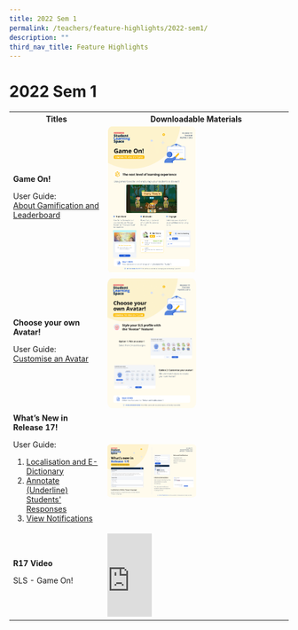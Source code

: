 ```yaml
---
title: 2022 Sem 1
permalink: /teachers/feature-highlights/2022-sem1/
description: ""
third_nav_title: Feature Highlights
---
```

<style>
  img {
    border-radius: 5%;
  }
</style>

<h1>2022 Sem 1</h1>

<table>
  <tbody><tr>
<th>Titles</th>
      <th>Downloadable Materials</th>
  </tr>
  <tr>
    <td>
      <strong>Game On!</strong>
      <p>User Guide: 
<br><a target="_blank" href="/teacher-user-guide/gamify/about-gamification-and-leaderboard/">About Gamification and Leaderboard</a></p>
    </td>
<td>
      <a target="_blank" href="/files/Marcomms/Feature%20Highlights/R17%20(1%20of%203)%20Teacher%20Gamification%20Details.pdf">
        <img style="width: 50%;" alt="Game On!" src="/images/2Teacher/Marcomms/Feature%20Highlights/R17%20(1_3)%20Teacher%20Gamification%20Details.png">
      </a>
    </td>
  </tr>
  <tr>
    <td>
      <strong>Choose your own Avatar!</strong>
      <p>User Guide: 
<br><a target="_blank" href="/teacher-user-guide/customise/customise-an-avatar/">Customise an Avatar</a></p>
    </td>
<td>
      <a target="_blank" href="/files/Marcomms/Feature%20Highlights/R17%20(2%20of%203)%20Teacher%20Avatar.pdf">
        <img style="width: 50%;" alt="Choose your own Avatar!" src="/images/2Teacher/Marcomms/Feature%20Highlights/R17%20(2_3)%20Teacher%20Avatar.png">
      </a>
    </td>
  </tr>
  <tr>
    <td>
<strong>What’s New in Release 17!</strong>
<p>User Guide:</p>
<ol><li><a target="_blank" href="/teacher-user-guide/author/localisation-and-edictionary/">Localisation and E-Dictionary</a></li>
<li><a target="_blank" href="/teacher-user-guide/assess/annotate-underline-students-responses/">Annotate (Underline) Students' Responses</a></li>
<li><a target="_blank" href="/teacher-user-guide/notify/view-notifications/">View Notifications</a></li>
</ol></td>
<td>
      <a target="_blank" href="/files/Marcomms/Feature%20Highlights/R17%20(3%20of%203)%20Teacher%20Whats%20New%20in%20R17.pdf">
        <img style="width: 50%;" alt="What’s New in Release 17!" src="/images/2Teacher/Marcomms/Feature%20Highlights/R17%20(3_3)%20Teacher%20Whats%20New%20in%20R17.png">
      </a>
    </td>
  </tr>
<tr><td><strong>R17 Video</strong><p>SLS - Game On!</p>
      </td>
      <td>
<div class="bp-youtube">
<iframe width="25%" height="25%" src="https://www.youtube.com/embed/uAofAedhlWw?list=PLQxzGTcC-xNUWDHiwCmHgBGMSnuKtoEiT" title="SLS - Game On!" frameborder="0" allow="accelerometer; autoplay; clipboard-write; encrypted-media; gyroscope; picture-in-picture; web-share" allowfullscreen=""></iframe></div>
      </td>
    </tr>
</tbody></table>